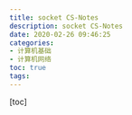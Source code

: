 ```yaml
---
title: socket CS-Notes
description: socket CS-Notes
date: 2020-02-26 09:46:25
categories:
- 计算机基础
- 计算机网络
toc: true
tags:
---
```


[toc]

